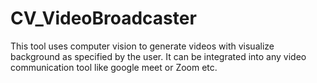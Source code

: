 # CV_VideoBroadcaster
This tool uses computer vision to generate videos with visualize background as specified by the user. It can be integrated into any video communication tool like google meet or Zoom etc. 
